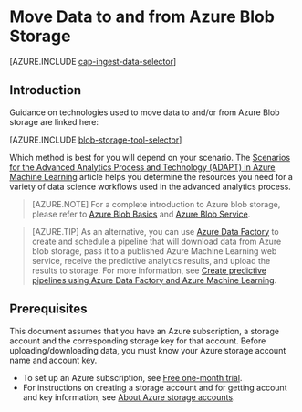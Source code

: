 <properties 
	pageTitle="Move Data to and from Azure Blob Storage | Microsoft Azure" 
	description="Move Data to and from Azure Blob Storage" 
	services="machine-learning,storage" 
	documentationCenter="" 
	authors="bradsev" 
	manager="paulettm" 
	editor="cgronlun" />

<tags 
	ms.service="machine-learning" 
	ms.workload="data-services" 
	ms.tgt_pltfrm="na" 
	ms.devlang="na" 
	ms.topic="article" 
	ms.date="10/12/2015" 
	ms.author="bradsev;sunliangms;sachouks;mohabib" />

# Move Data to and from Azure Blob Storage

[AZURE.INCLUDE [cap-ingest-data-selector](../../includes/cap-ingest-data-selector.md)]

## Introduction

Guidance on technologies used to move data to and/or from Azure Blob storage are linked here:

[AZURE.INCLUDE [blob-storage-tool-selector](../../includes/machine-learning-blob-storage-tool-selector.md)]

Which method is best for you will depend on your scenario. The [Scenarios for the Advanced Analytics Process and Technology (ADAPT) in Azure Machine Learning](../machine-learning-data-science-plan-sample-scenarios.md) article helps you determine the resources you need for a variety of data science workflows used in the advanced analytics process.

> [AZURE.NOTE] For a complete introduction to Azure blob storage, please refer to [Azure Blob Basics](../storage-dotnet-how-to-use-blobs.md) and  [Azure Blob Service](https://msdn.microsoft.com/library/azure/dd179376.aspx). 

> [AZURE.TIP] As an alternative, you can use [Azure Data Factory](https://azure.microsoft.com/services/data-factory/) to create and schedule a pipeline that will download data from Azure blob storage, pass it to a published Azure Machine Learning web service, receive the predictive analytics results, and upload the results to storage. For more information, see [Create predictive pipelines using Azure Data Factory and Azure Machine Learning](../data-factory/data-factory-create-predictive-pipelines.md).

## Prerequisites

This document assumes that you have an Azure subscription, a storage account and the corresponding storage key for that account. Before uploading/downloading data, you must know your Azure storage account name and account key. 

- To set up an Azure subscription, see [Free one-month trial](https://azure.microsoft.com/pricing/free-trial/).
- For instructions on creating a storage account and for getting account and key information, see [About Azure storage accounts](../storage-create-storage-account.md).




 
